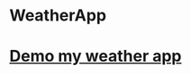 # WeatherApp
<a href="https://web-spider006.github.io/WeatherApp">
<h1>Demo my weather app</h1></a>
